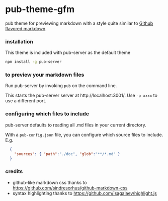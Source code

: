 # pub-theme-gfm

pub theme for previewing markdown with a style quite similar to
[Github flavored markdown](https://help.github.com/articles/github-flavored-markdown/).

### installation

This theme is included with pub-server as the default theme

``` bash
npm install -g pub-server
```


### to preview your markdown files

Run pub-server by invoking `pub` on the command line.

This starts the pub-server server at http://localhost:3001/.
Use `-p xxxx` to use a different port.


### configuring which files to include

pub-server defaults to reading all .md files in your current directory.

With a `pub-config.json` file, you can configure which source files to include. E.g.

``` json
  {
    "sources": { "path":"./doc", "glob":"**/*.md" }
  }
```

### credits
- github-like markdown css thanks to https://github.com/sindresorhus/github-markdown-css
- syntax highlighting thanks to https://github.com/isagalaev/highlight.js
